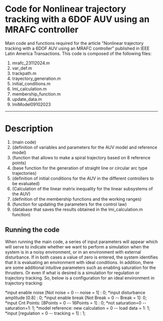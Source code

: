 # Code for Nonlinear trajectory tracking with a 6DOF AUV using an MRAFC controller
Main code and functions required for the article "Nonlinear trajectory tracking with a 6DOF AUV using an MRAFC controller" published in IEEE Latin America Transactions. This code is composed of the following files:

1) mrafc_23112024.m
2) var_def.m
3) trackpath.m
4) trayectory_generation.m
5) initial_conditions.m
6) lmi_calculation.m
7) membership_function.m
8) update_data.m
9) lmiModel09102023
------------------------------------------------
# Description
1) (main code)
2) (definition of variables and parameters for the AUV model and reference model)
3) (function that allows to make a spiral trajectory based on 8 reference points)
4) (base function for the generation of straight line or circular arc type trajectories)
5) (definition of initial conditions for the AUV in the different controllers to be evaluated)
6) (Calculation of the linear matrix inequality for the linear subsystems of the AUV)
7) (definition of the membership functions and the working ranges)
8) (function for updating the parameters for the control law)
9) (database that saves the results obtained in the lmi_calculation.m function)

## Running the code
When running the main code, a series of input parameters will appear which will serve to indicate whether we want 
to perform a simulation when the system is in a noisy environment, or in an environment with external disturbance. 
If in both cases a value of zero is entered, the system identifies that it is evaluating an environment with ideal 
conditions. In addition, there are some additional intuitive parameters such as enabling saturation for the 
thrusters. Or even if what is desired is a simulation for regulation or trajectory tracking. So, below is a 
configuration for an ideal environment in trajectory tracking:

*input enable noise [Not noise = 0 -- noise = 1] : 0;
*input disturbance amplitude [0.8] : 0;
*input enable break [Not Break = 0 -- Break = 1]: 0;
*input Cnt Points: [8Points = 0 -- 16Points = 1] : 0;
*not saturation=0 -- saturation=1: 1;
*model reference: new calculation = 0 -- load data = 1: 1;
*input [regulation  = 0 -- tracking = 1] : 1;
